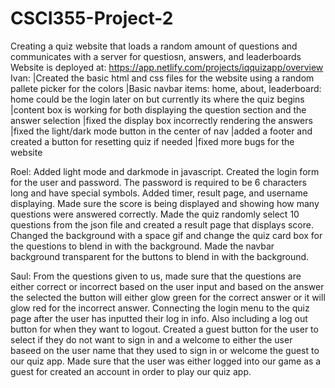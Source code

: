 # CSCI355-Project-2
Creating a quiz website that loads a random amount of questions and communicates with a server for questiosn, answers, and leaderboards
Website is deployed at: https://app.netlify.com/projects/iqquizapp/overview
Ivan:
|Created the basic html and css files for the website using a random pallete picker for the colors
|Basic navbar items: home, about, leaderboard: home could be the login later on but currently its where the quiz begins
|content box is working for both displaying the question section and the answer selection
|fixed the display box incorrectly rendering the answers 
|fixed the light/dark mode button in the center of nav
|added a footer and created a button for resetting quiz if needed
|fixed more bugs for the website

Roel:
Added light mode and darkmode in javascript. 
Created the login form for the user and password.
The password is required to be 6 characters long and have special symbols. Added timer, result page, and username displaying. Made sure the score is being displayed and showing how many questions were answered correctly.
Made the quiz randomly select 10 questions from the json file and created a result page that displays score. Changed the background with a space gif and change the quiz card box for the questions to blend in with the background. Made the navbar background transparent for the buttons to blend in with the background.

Saul:
From the questions given to us, made sure that the questions are either correct or incorrect based on the user input and based on the answer the selected the button will either glow green for the correct answer or it will glow red for the incorrect answer.
Connecting the login menu to the quiz page after the user has inputted their log in info. Also including a log out button for when they want to logout. 
Created a guest button for the user to select if they do not want to sign in and a welcome to either the user baseed on the user name that they used to sign in or welcome the guest to our quiz app.
Made sure that the user was either logged into our game as a guest for created an account in order to play our quiz app.
